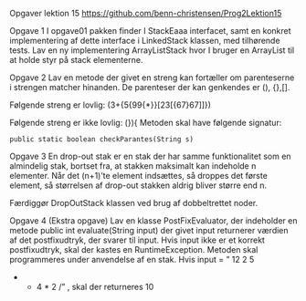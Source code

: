 Opgaver lektion 15
https://github.com/benn-christensen/Prog2Lektion15

Opgave 1
I opgave01 pakken finder I StackEaaa interfacet, samt en konkret
implementering af dette interface i LinkedStack klassen, med tilhørende tests.
Lav en ny implementering ArrayListStack hvor I bruger en ArrayList til at holde
styr på stack elementerne.

Opgave 2
Lav en metode der givet en streng kan fortæller om parenteserne i strengen
matcher hinanden.
De parenteser der kan genkendes er (), {},[].

Følgende streng er lovlig:
(3+{5{99{*}}[23[{67}67]]})

Følgende streng er ikke lovlig:
(}){
Metoden skal have følgende signatur:

    public static boolean checkParantes(String s)

Opgave 3
En drop-out stak er en stak der har samme funktionalitet som en almindelig stak,
bortset fra, at stakken maksimalt kan indeholde n elementer. Når det (n+1)’te
element indsættes, så droppes det første element, så størrelsen af drop-out
stakken aldrig bliver større end n.

Færdiggør DropOutStack klassen ved brug af dobbeltrettet noder.

Opgave 4 (Ekstra opgave)
Lav en klasse PostFixEvaluator, der indeholder en metode
public int evaluate(String input)
der givet input returnerer værdien af det postfixudtryk, der svarer til input. Hvis
input ikke er et korrekt postfixudtryk, skal der kastes en RuntimeException.
Metoden skal programmeres under anvendelse af en stak. Hvis input = ” 12 2 5
+ - 4 * 2 /” , skal der returneres 10
